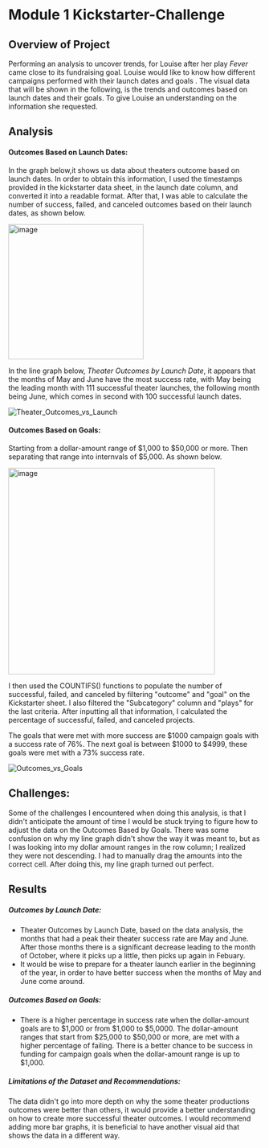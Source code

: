 # Module 1 Kickstarter-Challenge 

## Overview of Project

Performing an analysis to uncover trends, for Louise after her play _Fever_ came close to its fundraising goal. 
Louise would like to know how different campaigns performed with their launch dates and goals . The visual data that will be shown in the following, is the trends and outcomes based on launch dates and their goals. To give Louise an understanding on the information she requested.

## Analysis 

#### Outcomes Based on Launch Dates:

  In the graph below,it shows us data about theaters outcome based on launch dates. In order to obtain this information, I used the timestamps provided in the kickstarter data sheet, in the launch date column, and converted it into a readable format. After that, I was able to calculate the number of success, failed, and canceled outcomes based on their launch dates, as shown below.
  
  
<img width="269" alt="image" src="https://user-images.githubusercontent.com/107371010/175130154-7e011c68-617d-499e-87d1-3d5e7e6d2708.png">
  
  
  
 In the line graph below, _Theater Outcomes by Launch Date_, it appears that the months of May and June have the most success rate, with May being the leading month with 111 successful theater launches, the following month being June, which comes in second with 100 successful launch dates.  


![Theater_Outcomes_vs_Launch](https://user-images.githubusercontent.com/107371010/175114708-8e707eda-2a0c-4c85-89eb-71c5fa4bb518.png)



#### Outcomes Based on Goals:

Starting from a dollar-amount range of $1,000 to $50,000 or more. Then separating that range into internvals of $5,000. As shown below.


<img width="411" alt="image" src="https://user-images.githubusercontent.com/107371010/175127669-e93501d1-077e-4f34-9207-87251742255b.png">


 I then used the COUNTIFS() functions to populate the number of successful, failed, and canceled by filtering "outcome" and "goal" on the Kickstarter sheet. I also filtered the "Subcategory" column and "plays" for the last criteria. After inputting all that information, I calculated the percentage of successful, failed, and canceled projects.

The goals that were met with more success are $1000 campaign goals with a success rate of 76%. The next goal is between $1000 to $4999, these goals were met with a 73% success rate. 


![Outcomes_vs_Goals](https://user-images.githubusercontent.com/107371010/175114875-e4c2b2ee-1a6d-4e93-bd69-600beba9f1a2.png)



## Challenges:

Some of the challenges I encountered when doing this analysis, is that I didn't anticipate the amount of time I would be stuck trying to figure how to adjust the data on the Outcomes Based by Goals. There was some confusion on why my line graph didn't show the way it was meant to, but as I was looking into my dollar amount ranges in the row column; I realized they were not descending. I had to manually drag the amounts into the correct cell. After doing this, my line graph turned out perfect.


## Results

##### Outcomes by Launch Date:

- Theater Outcomes by Launch Date, based on the data analysis, the months that had a peak their theater success rate are May and June. After those months there is a significant decrease leading to the month of October, where it picks up a little, then picks up again in Febuary. 
- It would be wise to prepare for a theater launch earlier in the beginning of the year, in order to have better success when the months of May and June come around.

##### Outcomes Based on Goals:
- There is a higher percentage in success rate when the dollar-amount goals are to $1,000 or from $1,000 to $5,0000. The dollar-amount ranges that start from $25,000 to $50,000 or more, are met with a higher percentage of failing. There is a better chance to be success in funding for campaign goals when the dollar-amount range is up to $1,000. 

##### Limitations of the Dataset and Recommendations:
The data didn't go into more depth on why the some theater productions outcomes were better than others, it would provide a better understanding on how to create more successful theater outcomes. I would recommend adding more bar graphs, it is beneficial to have another visual aid that shows the data in a different way. 

